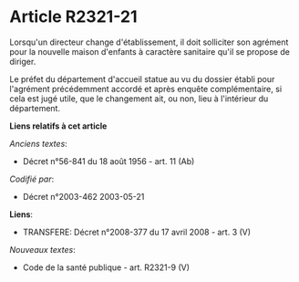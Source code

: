 # Article R2321-21

Lorsqu'un directeur change d'établissement, il doit solliciter son agrément pour la nouvelle maison d'enfants à caractère
sanitaire qu'il se propose de diriger.

Le préfet du département d'accueil statue au vu du dossier établi pour l'agrément précédemment accordé et après enquête
complémentaire, si cela est jugé utile, que le changement ait, ou non, lieu à l'intérieur du département.

**Liens relatifs à cet article**

_Anciens textes_:

  - Décret n°56-841 du 18 août 1956 - art. 11 (Ab)

_Codifié par_:

  - Décret n°2003-462 2003-05-21

**Liens**:

  - TRANSFERE: Décret n°2008-377 du 17 avril 2008 - art. 3 (V)

_Nouveaux textes_:

  - Code de la santé publique - art. R2321-9 (V)
